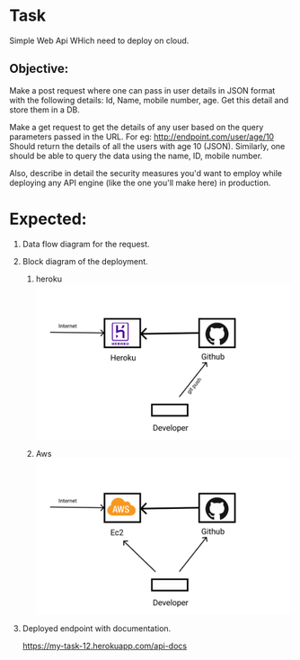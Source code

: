 # Task

Simple Web Api WHich need to deploy on cloud.




## Objective:
Make a post request where one can pass in 
user details in JSON format with the following details:
Id, Name, mobile number, age.
Get this detail and store them in a DB.

Make a get request to get the details of any user based on the query parameters passed in the URL.
For eg: http://endpoint.com/user/age/10
Should return the details of all the users with age 10 (JSON).
Similarly, one should be able to query the data using the name, ID, mobile number.

Also, describe in detail the security measures you'd want 
to employ while deploying any API engine 
(like the one you'll make here) in production.

# Expected:
1. Data flow diagram for the request.
2. Block diagram of the deployment.
    1. heroku
    ![heroku](/resources/heroku.png)

    2. Aws 
    ![Aws](/resources/aws.png)
3. Deployed endpoint with documentation.

    https://my-task-12.herokuapp.com/api-docs
